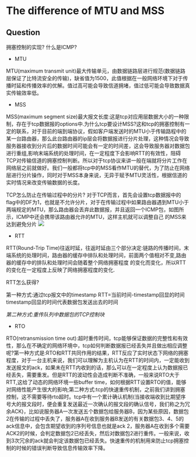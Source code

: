 # The difference of MTU and MSS

## Question

拥塞控制的实现?
什么是ICMP?

+ MTU

MTU(maximum transmit unit)最大传输单元，由数据链路层进行规范(数据链路层保证了比特流安全的传输)，缺省值为1500，此值根据在一般网络环境下对于传播时延和传播效率的优解。值过高可能会导致信道拥堵，值过低可能会导致数据真实传输效率低。

+ MSS

MSS(maximum segment size)最大报文长度:这是tcp对应用层数据大小的一种限制，存在于tcp数据报的options中.为什么tcp要设计MSS?这和tcp的拥塞控制有一定的联系，对于目前的端到端协议，假如客户端发送时的MTU小于传输路程中的某一台路由器，那么此台路由器的ip层会将数据报进行分片处理，这种情况会导致服务器接收到分片后的数据时间可能会有一定的时间差，这会导致服务器对数据包进行重组,影响末端系统的处理时间，在一定程度下会影响RTT的有效性，阻碍TCP对传输信道的拥塞控制判断。所以对于tcp协议来讲一般在端就将分片工作在网络层之前就做好。我们一般都将tcp中的MSS看作MTU的替代，为了防止在网络层进行分片操作，同时对于MSS本身来说，无异于赋予MTU灵活性，根据信道的实时情况来改变传输数据的长度。

TCP怎么防止在传输过程中的分片?
对于TCP而言，首先会设置tcp数据报中的flag中的DF为1，也就是不允许分片，对于在传输过程中如果路由器遇到MTU小于两端规定的MTU，那么路由器会丢弃此数据报，并且返回一个ICMP包，如图所示，ICMP中还会携带该路由器允许的MTU，这样主机就可以调整自己
的MSS来达到避免分片
![](https://img-blog.csdnimg.cn/img_convert/0720da52cde591367dc7ec57eacadffd.png)

+ RTT

RTT(Round-Trip Time)往返时延，往返时延由三个部分决定:链路的传播时间，末端系统的处理时间，路由器的缓存中排队和处理时间，前面两个值相对不变,路由器的缓存中的排队和处理时间会随着整个网络拥塞程度
的变化而变化，所以RTT的变化在一定程度上反映了网络拥塞程度的变化.

RTT怎么获得?

第一种方式:通过tcp报文中的timestamp
RTT=当前时间-timestamp回显的时间
timestamp回显的时间代表数据包发送出去的时间

*第二种方式:重传队列中数据包的TCP控制块*


+ RTO

RTO(retransmission time out):超时重传时间，tcp能够保证数据的完整性和有效性，那么在不确定的网络环境中，tcp如何判断数据报已经丢失并且做出相应调整呢?第一种方式是:RTO和RTT共同作用的结果，RTT反应了实时状态下网络的拥塞程度，对于一台主机来说，我们可以理解为主机认为在RTT的时间内，一定能收到发送报文的ack，如果未在RTT内收到的话，那么可以在一定程度上认为数据报已经丢失，需要重发。但是RTT的波动性会造成判断不准确，一般来说RTO大于RTT,这给了动态的网络环境一些buffer time，如何根据RTT设置RTO的值，能够对网络性能产生很大的影响;第二种方式:tcp的快速重传机制，之前我们讲到拥塞控制，这不需要等待rto超时。tcp中有一个累计确认机制(当接收端收到比期望序号大的报文段时，便会重复发送最近一次确认的报文段的确认信号，我们称之为冗余ACK)，比如说服务器A一次发送五个数据包给服务器B，因为某些原因，数据包2在传输的过程中丢失了，服务器A在收到服务器B发送的有关数据包3、4、5的ack信息中，会包含期望收到的序列号信息也就是ack 2，服务器A在收到多个需要ACK2的时候，会判定数据包2已经丢失，然后对数据包2进行重传。一般来说，收到3次冗余的ack就会判定该数据包已经丢失。快速重传的机制用来防止tcp拥塞控制的时候的错误判断导致信息传输效率下降。
